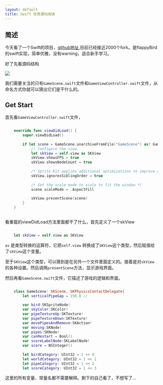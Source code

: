 ```yaml
---
layout: default
title: Swift 优秀源码阅读 
---
```


## 简述

今天看了一个Swift的项目，[github地址](https://github.com/fullstackio/FlappySwift),目前已经接近2000个fork。是flappyBird的swift实现，简单优雅，没有warning，适合新手学习。

好了先看源码结构

![](http://sae-gif.qiniudn.com/sourcetree.png)

我们需要关注的只有<code>GameScene.swift</code>文件和<code>GameViewController.swift</code>文件，从命名方式你就可以猜出它们是干什么的。

## Get Start

首先看<code>GameViewController.swift</code>文件，

```swift

	override func viewDidLoad() {
		super.viewDidLoad()
        
		if let scene = GameScene.unarchiveFromFile("GameScene") as? GameScene {
            // Configure the view.
            let skView = self.view as SKView
            skView.showsFPS = true
            skView.showsNodeCount = true
            
            /* Sprite Kit applies additional optimizations to improve rendering performance */
            skView.ignoresSiblingOrder = true
            
            /* Set the scale mode to scale to fit the window */
            scene.scaleMode = .AspectFill
            
            skView.presentScene(scene)
        }
    }
	

```


看重载的viewDidLoad方法里面都干了什么，首先定义了一个skView 

```swift

	let skView = self.view as SKView
```

<code>as</code> 是类型转换的运算符，它把<code>self.view</code> 转换成了<code>SKView</code>这个类型，然后赋值给了<code>skView</code>这个变量。

至于<code>SKView</code>这个类型，可以猜到是在另外一个文件里面定义的。接着是对<code>skView</code>的各种设置。然后调用<code>presentScene</code>方法，显示游戏界面。

然后再看<code>GameScene.swift</code>文件，它描述了游戏的逻辑和界面。

```swift

	class GameScene: SKScene, SKPhysicsContactDelegate{
	    let verticalPipeGap = 150.0 //
    
	    var bird:SKSpriteNode!
	    var skyColor:SKColor!
	    var pipeTextureUp:SKTexture!
	    var pipeTextureDown:SKTexture!
	    var movePipesAndRemove:SKAction!
	    var moving:SKNode!
	    var pipes:SKNode!
	    var canRestart = Bool()
	    var scoreLabelNode:SKLabelNode!
	    var score = NSInteger()
    
	    let birdCategory: UInt32 = 1 << 0
	    let worldCategory: UInt32 = 1 << 1
	    let pipeCategory: UInt32 = 1 << 2
	    let scoreCategory: UInt32 = 1 << 3

```

这里的所有变量、常量名都不需要解释。剩下的自己看了，不想写了...


<!-- create time: 2015-01-01 22:35:54  -->

